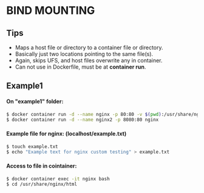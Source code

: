 # BIND MOUNTING
## Tips

- Maps a host file or directory to a container file or directory.
- Basically just two locations pointing to the same file(s).
- Again, skips UFS, and host files overwrite any in container.
- Can not use in Dockerfile, must be at **container run**.

## Example1
#### On "example1" folder:

```sh
$ docker container run -d --name nginx -p 80:80 -v $(pwd):/usr/share/nginx/html nginx
$ docker container run -d --name nginx2 -p 8080:80 nginx
```

#### Example file for nginx: (localhost/example.txt)

```sh
$ touch example.txt
$ echo "Example text for nginx custom testing" > example.txt
```

#### Access to file in cointainer:

```sh
$ docker container exec -it nginx bash
$ cd /usr/share/nginx/html
```